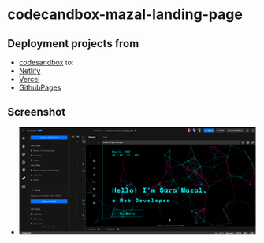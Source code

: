 # codecandbox-mazal-landing-page

## Deployment projects from
* [codesandbox](https://codesandbox.io/s/cool-marco-p7lpw?file=/index.html) to:
* [Netlify](https://csb-p7lpw.netlify.app/)
* [Vercel](https://csb-p7lpw-e9su1uwef-saramazal.vercel.app/)
* [GithubPages](https://saramazal.github.io/csb-p7lpw/)

## Screenshot
* ![codesandbox](https://github.com/saramazal/csb-p7lpw/blob/gh-pages/codecandbox.png)




